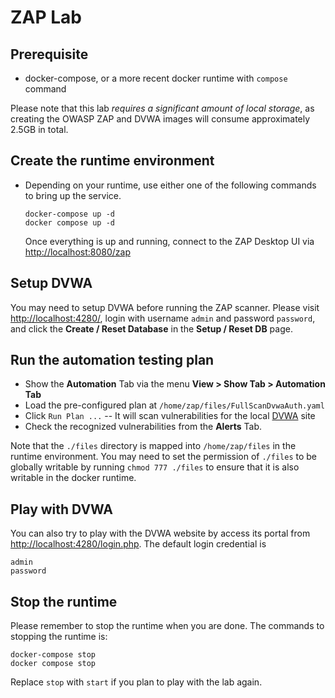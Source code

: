 # ZAP Lab

## Prerequisite

- docker-compose, or a more recent docker runtime with `compose` command

Please note that this lab *requires a significant amount of local storage*, as creating the OWASP ZAP and DVWA images will consume approximately 2.5GB in total.

## Create the runtime environment

- Depending on your runtime, use either one of the following commands to bring up the service.

  ```
  docker-compose up -d
  docker compose up -d
  ```

  Once everything is up and running, connect to the ZAP Desktop UI via [http://localhost:8080/zap](http://localhost:8080/zap)

## Setup DVWA

You may need to setup DVWA before running the ZAP scanner. Please visit [http://localhost:4280/](http://localhost:4280/), login with username `admin` and password `password`, and click the **Create / Reset Database** in the **Setup / Reset DB** page.

## Run the automation testing plan

- Show the **Automation** Tab via the menu **View > Show Tab > Automation Tab**
- Load the pre-configured plan at `/home/zap/files/FullScanDvwaAuth.yaml`
- Click `Run Plan ...` -- It will scan vulnerabilities for the local [DVWA](https://github.com/digininja/DVWA) site
- Check the recognized vulnerabilities from the **Alerts** Tab.

Note that the `./files` directory is mapped into `/home/zap/files` in the runtime environment. You may need to set the permission of `./files` to be globally writable by running `chmod 777 ./files` to ensure that it is also writable in the docker runtime.

## Play with DVWA 

You can also try to play with the DVWA website by access its portal from [http://localhost:4280/login.php](http://localhost:4280/login.php). The default login credential is
```
admin
password
```

## Stop the runtime

Please remember to stop the runtime when you are done. The commands to stopping the runtime is:

```
docker-compose stop
docker compose stop
```

Replace `stop` with `start` if you plan to play with the lab again.
